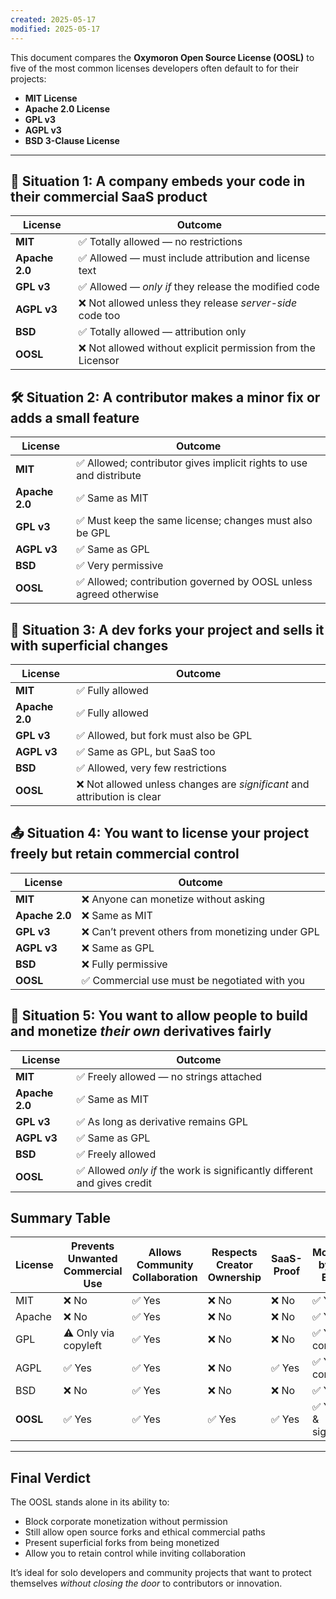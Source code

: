 ```yaml
---
created: 2025-05-17
modified: 2025-05-17
---
```

This document compares the **Oxymoron Open Source License (OOSL)** to five of the most common licenses developers often default to for their projects:

- **MIT License**
- **Apache 2.0 License**
- **GPL v3**
- **AGPL v3**
- **BSD 3-Clause License**

---

## 🧾 Situation 1: A company embeds your code in their commercial SaaS product

| License        | Outcome                                                     |
| -------------- | ----------------------------------------------------------- |
| **MIT**        | ✅ Totally allowed — no restrictions                         |
| **Apache 2.0** | ✅ Allowed — must include attribution and license text       |
| **GPL v3**     | ✅ Allowed — *only if* they release the modified code        |
| **AGPL v3**    | ❌ Not allowed unless they release *server-side* code too    |
| **BSD**        | ✅ Totally allowed — attribution only                        |
| **OOSL**       | ❌ Not allowed without explicit permission from the Licensor |

## 🛠️ Situation 2: A contributor makes a minor fix or adds a small feature

| License        | Outcome                                                            |
| -------------- | ------------------------------------------------------------------ |
| **MIT**        | ✅ Allowed; contributor gives implicit rights to use and distribute |
| **Apache 2.0** | ✅ Same as MIT                                                      |
| **GPL v3**     | ✅ Must keep the same license; changes must also be GPL             |
| **AGPL v3**    | ✅ Same as GPL                                                      |
| **BSD**        | ✅ Very permissive                                                  |
| **OOSL**       | ✅ Allowed; contribution governed by OOSL unless agreed otherwise   |

## 💸 Situation 3: A dev forks your project and sells it with superficial changes

| License        | Outcome                                                                 |
| -------------- | ----------------------------------------------------------------------- |
| **MIT**        | ✅ Fully allowed                                                         |
| **Apache 2.0** | ✅ Fully allowed                                                         |
| **GPL v3**     | ✅ Allowed, but fork must also be GPL                                    |
| **AGPL v3**    | ✅ Same as GPL, but SaaS too                                             |
| **BSD**        | ✅ Allowed, very few restrictions                                        |
| **OOSL**       | ❌ Not allowed unless changes are *significant* and attribution is clear |

## 📤 Situation 4: You want to license your project freely but retain commercial control

| License        | Outcome                                          |
| -------------- | ------------------------------------------------ |
| **MIT**        | ❌ Anyone can monetize without asking             |
| **Apache 2.0** | ❌ Same as MIT                                    |
| **GPL v3**     | ❌ Can’t prevent others from monetizing under GPL |
| **AGPL v3**    | ❌ Same as GPL                                    |
| **BSD**        | ❌ Fully permissive                               |
| **OOSL**       | ✅ Commercial use must be negotiated with you     |

## 🔄 Situation 5: You want to allow people to build and monetize *their own* derivatives fairly

| License        | Outcome                                                                  |
| -------------- | ------------------------------------------------------------------------ |
| **MIT**        | ✅ Freely allowed — no strings attached                                   |
| **Apache 2.0** | ✅ Same as MIT                                                            |
| **GPL v3**     | ✅ As long as derivative remains GPL                                      |
| **AGPL v3**    | ✅ Same as GPL                                                            |
| **BSD**        | ✅ Freely allowed                                                         |
| **OOSL**       | ✅ Allowed *only if* the work is significantly different and gives credit |

## Summary Table

| License  | Prevents Unwanted Commercial Use | Allows Community Collaboration | Respects Creator Ownership | SaaS-Proof | Monetizable by Others Ethically |
| -------- | -------------------------------- | ------------------------------ | -------------------------- | ---------- | ------------------------------- |
| MIT      | ❌ No                             | ✅ Yes                          | ❌ No                       | ❌ No       | ✅ Yes                           |
| Apache   | ❌ No                             | ✅ Yes                          | ❌ No                       | ❌ No       | ✅ Yes                           |
| GPL      | ⚠️ Only via copyleft             | ✅ Yes                          | ❌ No                       | ❌ No       | ✅ Yes (with conditions)         |
| AGPL     | ✅ Yes                            | ✅ Yes                          | ❌ No                       | ✅ Yes      | ✅ Yes (with conditions)         |
| BSD      | ❌ No                             | ✅ Yes                          | ❌ No                       | ❌ No       | ✅ Yes                           |
| **OOSL** | ✅ Yes                            | ✅ Yes                          | ✅ Yes                      | ✅ Yes      | ✅ Yes (if fair & significant)   |

---

## Final Verdict

The OOSL stands alone in its ability to:
- Block corporate monetization without permission
- Still allow open source forks and ethical commercial paths
- Present superficial forks from being monetized
- Allow you to retain control while inviting collaboration

It’s ideal for solo developers and community projects that want to protect themselves *without closing the door* to contributors or innovation.
